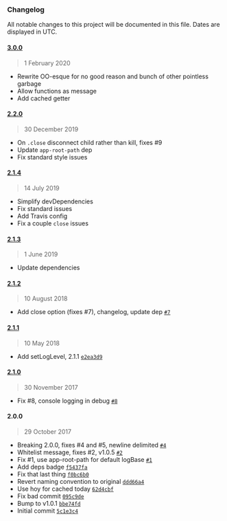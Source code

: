 ### Changelog

All notable changes to this project will be documented in this file. Dates are displayed in UTC.

#### [3.0.0](https://github.com/doesdev/bock/compare/2.2.0...3.0.0)

> 1 February 2020

- Rewrite OO-esque for no good reason and bunch of other pointless garbage
- Allow functions as message
- Add cached getter

#### [2.2.0](https://github.com/doesdev/bock/compare/2.1.4...2.2.0)

> 30 December 2019

- On `.close` disconnect child rather than kill, fixes #9
- Update `app-root-path` dep
- Fix standard style issues

#### [2.1.4](https://github.com/doesdev/bock/compare/2.1.3...2.1.4)

> 14 July 2019

- Simplify devDependencies
- Fix standard issues
- Add Travis config
- Fix a couple `close` issues

#### [2.1.3](https://github.com/doesdev/bock/compare/2.1.2...2.1.3)

> 1 June 2019

- Update dependencies

#### [2.1.2](https://github.com/doesdev/bock/compare/2.1.1...2.1.2)

> 10 August 2018

- Add close option (fixes #7), changelog, update dep [`#7`](https://github.com/doesdev/bock/issues/7)

#### [2.1.1](https://github.com/doesdev/bock/compare/2.1.0...2.1.1)

> 10 May 2018

- Add setLogLevel, 2.1.1 [`e2ea3d9`](https://github.com/doesdev/bock/commit/e2ea3d96f7c3ad821e8214fea880db5e454019b0)

#### [2.1.0](https://github.com/doesdev/bock/compare/2.0.0...2.1.0)

> 30 November 2017

- Fix #8, console logging in debug [`#8`](https://github.com/doesdev/bock/issues/8)

#### 2.0.0

> 29 October 2017

- Breaking 2.0.0, fixes #4 and #5, newline delimited [`#4`](https://github.com/doesdev/bock/issues/4)
- Whitelist message, fixes #2, v1.0.5 [`#2`](https://github.com/doesdev/bock/issues/2)
- Fix #1, use app-root-path for default logBase [`#1`](https://github.com/doesdev/bock/issues/1)
- Add deps badge [`f5437fa`](https://github.com/doesdev/bock/commit/f5437fa4390162dff012d477bdbc8993d368826f)
- Fix that last thing [`f0bc6b0`](https://github.com/doesdev/bock/commit/f0bc6b0c8249008bc67ed60040e2e59803241472)
- Revert naming convention to original [`ddd66a4`](https://github.com/doesdev/bock/commit/ddd66a44384fda25eba751a4740d2a046935bad0)
- Use hoy for cached today [`62d4cbf`](https://github.com/doesdev/bock/commit/62d4cbfa3e9ba800cc8450a99b91a8f4310de4a7)
- Fix bad commit [`095c9de`](https://github.com/doesdev/bock/commit/095c9dee08e67a72ba7ef4a012f2264b9f7bb0d1)
- Bump to v1.0.1 [`bbe74fd`](https://github.com/doesdev/bock/commit/bbe74fde95c49ba855196eae3181f7d51b853f92)
- Initial commit [`5c1e3c4`](https://github.com/doesdev/bock/commit/5c1e3c46d8defcd3c1cc6a300087d8f07726273b)
